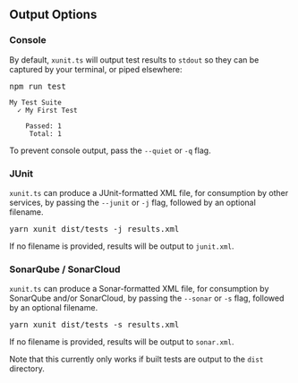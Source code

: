 ---
---
## Output Options

### Console

By default, `xunit.ts` will output test results to `stdout` so they can be captured by your terminal, or piped elsewhere:

<kbd>npm run test</kbd>

```
My Test Suite
  ✓ My First Test

    Passed: 1
     Total: 1
```

To prevent console output, pass the `--quiet` or `-q` flag.

### JUnit

`xunit.ts` can produce a JUnit-formatted XML file, for consumption by other services, by passing the `--junit` or `-j` flag, followed by an optional filename.

<kbd>yarn xunit dist/tests -j results.xml</kbd>

If no filename is provided, results will be output to `junit.xml`.

### SonarQube / SonarCloud

`xunit.ts` can produce a Sonar-formatted XML file, for consumption by SonarQube and/or SonarCloud, by passing the `--sonar` or `-s` flag, followed by an optional filename.

<kbd>yarn xunit dist/tests -s results.xml</kbd>

If no filename is provided, results will be output to `sonar.xml`.

Note that this currently only works if built tests are output to the `dist` directory.